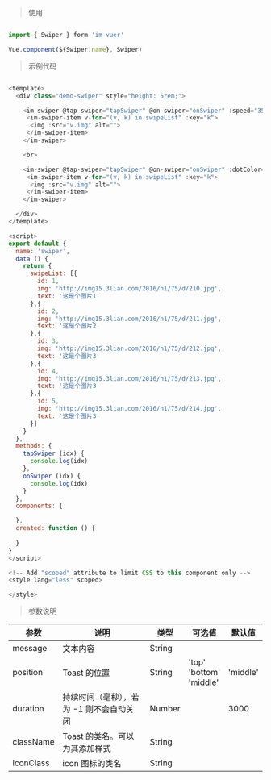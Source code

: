 
> 使用

```js

import { Swiper } form 'im-vuer'

Vue.component(${Swiper.name}, Swiper)

```

> 示例代码

```js

<template>
  <div class="demo-swiper" style="height: 5rem;">

    <im-swiper @tap-swiper="tapSwiper" @on-swiper="onSwiper" :speed="350" :loop="false" :autoPlay="0" :idx="2">
     <im-swiper-item v-for="(v, k) in swipeList" :key="k">
      <img :src="v.img" alt="">
     </im-swiper-item>
    </im-swiper>

    <br>

    <im-swiper @tap-swiper="tapSwiper" @on-swiper="onSwiper" :dotColor="'#FFF'" :dotActiveColor="'#00bfff'">
     <im-swiper-item v-for="(v, k) in swipeList" :key="k">
      <img :src="v.img" alt="">
     </im-swiper-item>
    </im-swiper>

  </div>
</template>

<script>
export default {
  name: 'swiper',
  data () {
    return {
      swipeList: [{
        id: 1,
        img: 'http://img15.3lian.com/2016/h1/75/d/210.jpg',
        text: '这是个图片1'
      },{
        id: 2,
        img: 'http://img15.3lian.com/2016/h1/75/d/211.jpg',
        text: '这是个图片2'
      },{
        id: 3,
        img: 'http://img15.3lian.com/2016/h1/75/d/212.jpg',
        text: '这是个图片3'
      },{
        id: 4,
        img: 'http://img15.3lian.com/2016/h1/75/d/213.jpg',
        text: '这是个图片3'
      },{
        id: 5,
        img: 'http://img15.3lian.com/2016/h1/75/d/214.jpg',
        text: '这是个图片3'
      }]
    }
  },
  methods: {
    tapSwiper (idx) {
      console.log(idx)
    },
    onSwiper (idx) {
      console.log(idx)
    }
  },
  components: {

  },
  created: function () {
    
  }
}
</script>

<!-- Add "scoped" attribute to limit CSS to this component only -->
<style lang="less" scoped>

</style>


```

> 参数说明

  <div>
   <table>
    <thead>
     <tr>
      <th>参数</th> 
      <th>说明</th> 
      <th>类型</th> 
      <th>可选值</th> 
      <th>默认值</th>
     </tr>
    </thead> 
    <tbody>
     <tr>
      <td>message</td> 
      <td>文本内容</td> 
      <td>String</td> 
      <td></td> 
      <td></td>
     </tr> 
     <tr>
      <td>position</td> 
      <td>Toast 的位置</td> 
      <td>String</td> 
      <td>'top'<br />'bottom'<br />'middle'</td> 
      <td>'middle'</td>
     </tr> 
     <tr>
      <td>duration</td> 
      <td>持续时间（毫秒），若为 -1 则不会自动关闭</td> 
      <td>Number</td> 
      <td></td> 
      <td>3000</td>
     </tr> 
     <tr>
      <td>className</td> 
      <td>Toast 的类名。可以为其添加样式</td> 
      <td>String</td> 
      <td></td> 
      <td></td>
     </tr> 
     <tr>
      <td>iconClass</td> 
      <td>icon 图标的类名</td> 
      <td>String</td> 
      <td></td> 
      <td></td>
     </tr>
    </tbody>
   </table>
  </div>

